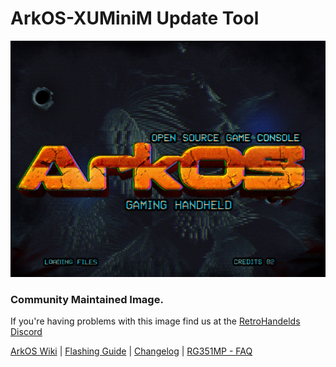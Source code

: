 # ArkOS-XUMiniM Update Tool
![](https://raw.githubusercontent.com/AeolusUX/ArkOS-R3XS/main/logo.bmp)
### Community Maintained Image.
If you're having problems with this image find us at the [RetroHandelds Discord](https://discord.gg/RetroHandhelds)


[ArkOS Wiki](https://github.com/christianhaitian/arkos/wiki) | [Flashing Guide](https://ko-fi.com/post/Installation-Guide-for-ArkOS-v2-0-01272024-J3J6TVPH1) | [Changelog](https://github.com/christianhaitian/arkos/raw/main/changelogs/rg351mp-changelog) | [RG351MP - FAQ](https://github.com/christianhaitian/arkos/wiki/Frequently-Asked-Questions---RG351MP)
